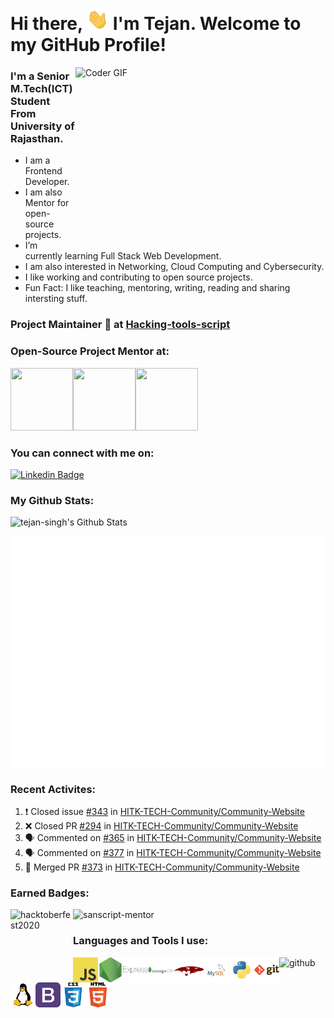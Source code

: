 # Hi there, <img src="https://github.com/ABSphreak/ABSphreak/blob/master/gifs/Hi.gif" width="35px"> I'm Tejan. Welcome to my GitHub Profile!

<img align="right" src="https://www.bypeople.com/wp-content/uploads/2019/03/people-at-work.gif" alt="Coder GIF" width="400px" height="290px">

### I'm a Senior M.Tech(ICT) Student From University of Rajasthan.

- I am a Frontend Developer.
- I am also Mentor for open-source projects.
- I’m currently learning Full Stack Web Development.
- I am also interested in Networking, Cloud Computing and Cybersecurity.
- I like working and contributing to open source projects.
- Fun Fact: I like teaching, mentoring, writing, reading and sharing intersting stuff.

### Project Maintainer 📜 at [Hacking-tools-script](https://github.com/sanscript-tech/hacking-tools-scripts)

### Open-Source Project Mentor at:

<a href="https://swoc.tech/"> <img src = "https://user-images.githubusercontent.com/50990883/104121780-e7766e00-5366-11eb-8aae-50a1349a2175.png" width="100" height="100" align = "left"> </a>
<a href="https://devscript.tech/woc/">
<img src = "https://user-images.githubusercontent.com/50990883/104121685-2e179880-5366-11eb-9746-c28e1599397e.png"  width="100" height="100" align = "left">
  </a>
 <a href="https://aos.sanscript.tech/"> 
<img src = "https://user-images.githubusercontent.com/50990883/104121829-58b62100-5367-11eb-8b7b-36a1fb2912b3.png"  width="100" height="100" >
  </a>

### You can connect with me on:

[![Linkedin Badge](https://img.shields.io/badge/-tejansingh-blue?style=flat-square&logo=Linkedin&logoColor=white&link=https://www.linkedin.com/in/tejansingh)](https://www.linkedin.com/in/tejansingh)

### My Github Stats:

<p align = "left"><img src="https://github-readme-stats.vercel.app/api?username=tejan-singh&show_icons=true" alt="tejan-singh's Github Stats"/>
</p>


![Metrics](https://github.com/tejan-singh/tejan-singh/blob/master/github-metrics.svg)



### Recent Activites:
<!--START_SECTION:activity-->
1. ❗️ Closed issue [#343](https://github.com/HITK-TECH-Community/Community-Website/issues/343) in [HITK-TECH-Community/Community-Website](https://github.com/HITK-TECH-Community/Community-Website)
2. ❌ Closed PR [#294](https://github.com/HITK-TECH-Community/Community-Website/pull/294) in [HITK-TECH-Community/Community-Website](https://github.com/HITK-TECH-Community/Community-Website)
3. 🗣 Commented on [#365](https://github.com/HITK-TECH-Community/Community-Website/issues/365) in [HITK-TECH-Community/Community-Website](https://github.com/HITK-TECH-Community/Community-Website)
4. 🗣 Commented on [#377](https://github.com/HITK-TECH-Community/Community-Website/issues/377) in [HITK-TECH-Community/Community-Website](https://github.com/HITK-TECH-Community/Community-Website)
5. 🎉 Merged PR [#373](https://github.com/HITK-TECH-Community/Community-Website/pull/373) in [HITK-TECH-Community/Community-Website](https://github.com/HITK-TECH-Community/Community-Website)
<!--END_SECTION:activity-->

### Earned Badges:
<img src="https://user-images.githubusercontent.com/50990883/103812689-e3a3cc80-5084-11eb-929e-6b3e549c8e85.png" alt="hacktoberfest2020" img align="left" width="100" height="100">
<img src="https://user-images.githubusercontent.com/50990883/103812918-41381900-5085-11eb-8fd0-e040b46662b7.jpg" alt="sanscript-mentor" width="100" height="100">

### Languages and Tools I use:
<p>
<img src="https://raw.githubusercontent.com/github/explore/80688e429a7d4ef2fca1e82350fe8e3517d3494d/topics/javascript/javascript.png" alt="javascript" width="40" height="40" img align="left"/>
<img src="https://raw.githubusercontent.com/github/explore/80688e429a7d4ef2fca1e82350fe8e3517d3494d/topics/nodejs/nodejs.png" alt="nodejs" width="40" height="40" img align="left"/>
<img src="https://raw.githubusercontent.com/github/explore/80688e429a7d4ef2fca1e82350fe8e3517d3494d/topics/express/express.png" alt="express" width="40" height="40" img align="left"/>
<img src="https://raw.githubusercontent.com/github/explore/80688e429a7d4ef2fca1e82350fe8e3517d3494d/topics/mongodb/mongodb.png" alt="mongoDB" width="40" height="40" img align="left"/>
<img src="https://raw.githubusercontent.com/github/explore/80688e429a7d4ef2fca1e82350fe8e3517d3494d/topics/mongoose/mongoose.png" alt="mongoose" width="50" height="40" img align="left"/>  
<img src="https://raw.githubusercontent.com/github/explore/80688e429a7d4ef2fca1e82350fe8e3517d3494d/topics/mysql/mysql.png" alt="mysql" width="40" height="40" img align="left"/>  
<img src="https://raw.githubusercontent.com/github/explore/80688e429a7d4ef2fca1e82350fe8e3517d3494d/topics/python/python.png" alt="python" width="40" height="40" img align="left"/>
<img src="https://raw.githubusercontent.com/github/explore/80688e429a7d4ef2fca1e82350fe8e3517d3494d/topics/git/git.png" alt="git" width="40" height="40" img align="left"/>
<img src='https://cdn.jsdelivr.net/npm/simple-icons@3.0.1/icons/github.svg' alt='github' height='40' img align="left">
<img src="https://raw.githubusercontent.com/github/explore/80688e429a7d4ef2fca1e82350fe8e3517d3494d/topics/linux/linux.png" alt="linux" width="40" height="40" img align="left"/> 
<img src="https://raw.githubusercontent.com/github/explore/80688e429a7d4ef2fca1e82350fe8e3517d3494d/topics/bootstrap/bootstrap.png" alt="bootstrap" width="40" height="40" img align="left"/>
<img src="https://raw.githubusercontent.com/github/explore/80688e429a7d4ef2fca1e82350fe8e3517d3494d/topics/css/css.png" alt="css3" width="40" height="40" img align="left"/>
<img src="https://raw.githubusercontent.com/github/explore/80688e429a7d4ef2fca1e82350fe8e3517d3494d/topics/html/html.png" alt="html5" width="40" height="40" img align="left"/> 
</p>

